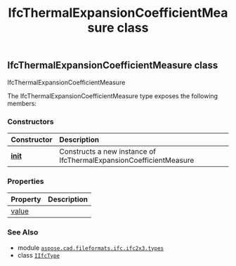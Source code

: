 ﻿---
title: IfcThermalExpansionCoefficientMeasure class
second_title: Aspose.CAD for Python via .NET API References
description: 
type: docs
weight: 1470
url: /python-net/aspose.cad.fileformats.ifc.ifc2x3.types/ifcthermalexpansioncoefficientmeasure/
is_root: false
---

## IfcThermalExpansionCoefficientMeasure class

IfcThermalExpansionCoefficientMeasure



The IfcThermalExpansionCoefficientMeasure type exposes the following members:

### Constructors
| Constructor | Description |
| :- | :- |
| [__init__](/cad/python-net/aspose.cad.fileformats.ifc.ifc2x3.types/ifcthermalexpansioncoefficientmeasure/__init__/#) | Constructs a new instance of IfcThermalExpansionCoefficientMeasure |


### Properties
| Property | Description |
| :- | :- |
| [value](/cad/python-net/aspose.cad.fileformats.ifc.ifc2x3.types/ifcthermalexpansioncoefficientmeasure/value) |  |



### See Also
* module [`aspose.cad.fileformats.ifc.ifc2x3.types`](..)
* class [`IIfcType`](/cad/python-net/aspose.cad.fileformats.ifc/iifctype)
